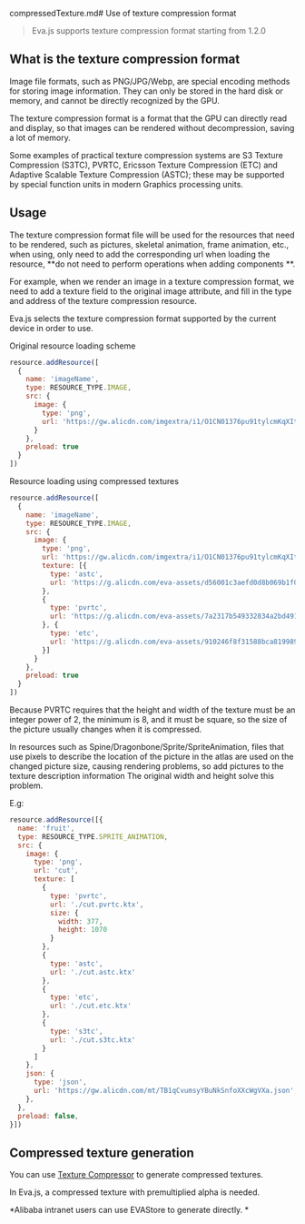 compressedTexture.md# Use of texture compression format

> Eva.js supports texture compression format starting from 1.2.0

## What is the texture compression format
Image file formats, such as PNG/JPG/Webp, are special encoding methods for storing image information. They can only be stored in the hard disk or memory, and cannot be directly recognized by the GPU.

The texture compression format is a format that the GPU can directly read and display, so that images can be rendered without decompression, saving a lot of memory.

Some examples of practical texture compression systems are S3 Texture Compression (S3TC), PVRTC, Ericsson Texture Compression (ETC) and Adaptive Scalable Texture Compression (ASTC); these may be supported by special function units in modern Graphics processing units.


## Usage
The texture compression format file will be used for the resources that need to be rendered, such as pictures, skeletal animation, frame animation, etc., when using, only need to add the corresponding url when loading the resource, **do not need to perform operations when adding components **.

For example, when we render an image in a texture compression format, we need to add a texture field to the original image attribute, and fill in the type and address of the texture compression resource.

Eva.js selects the texture compression format supported by the current device in order to use.

Original resource loading scheme
```js
resource.addResource([
  {
    name: 'imageName',
    type: RESOURCE_TYPE.IMAGE,
    src: {
      image: {
        type: 'png',
        url: 'https://gw.alicdn.com/imgextra/i1/O1CN01376pu91tylcmKqXIt_!!6000000005971-2-tps-658-1152.png',
      }
    },
    preload: true
  }
])
```

Resource loading using compressed textures

```js
resource.addResource([
  {
    name: 'imageName',
    type: RESOURCE_TYPE.IMAGE,
    src: {
      image: {
        type: 'png',
        url: 'https://gw.alicdn.com/imgextra/i1/O1CN01376pu91tylcmKqXIt_!!6000000005971-2-tps-658-1152.png',
        texture: [{
          type: 'astc',
          url: 'https://g.alicdn.com/eva-assets/d56001c3aefd0d8b069b1f0c4f3d2aec/0.0.1/tmp/08056/image.astc.ktx'
        },
        {
          type: 'pvrtc',
          url: 'https://g.alicdn.com/eva-assets/7a2317b549332834a2bd491e9ce9324a/0.0.1/tmp/835e3/image.pvrtc.ktx'
        }, {
          type: 'etc',
          url: 'https://g.alicdn.com/eva-assets/910246f8f31588bca8199896272b0767/0.0.1/tmp/371ff/image.etc.ktx'
        }]
      }
    },
    preload: true
  }
])
```

Because PVRTC requires that the height and width of the texture must be an integer power of 2, the minimum is 8, and it must be square, so the size of the picture usually changes when it is compressed.

In resources such as Spine/Dragonbone/Sprite/SpriteAnimation, files that use pixels to describe the location of the picture in the atlas are used on the changed picture size, causing rendering problems, so add pictures to the texture description information The original width and height solve this problem.

E.g:

```js
resource.addResource([{
  name: 'fruit',
  type: RESOURCE_TYPE.SPRITE_ANIMATION,
  src: {
    image: {
      type: 'png',
      url: 'cut',
      texture: [
        {
          type: 'pvrtc',
          url: './cut.pvrtc.ktx',
          size: {
            width: 377,
            height: 1070
          }
        },
        {
          type: 'astc',
          url: './cut.astc.ktx'
        },
        {
          type: 'etc',
          url: './cut.etc.ktx'
        },
        {
          type: 's3tc',
          url: './cut.s3tc.ktx'
        }
      ]
    },
    json: {
      type: 'json',
      url: 'https://gw.alicdn.com/mt/TB1qCvumsyYBuNkSnfoXXcWgVXa.json',
    },
  },
  preload: false,
}])
```

## Compressed texture generation
You can use [Texture Compressor](https://github.com/eva-engine/texture-compressor) to generate compressed textures.

In Eva.js, a compressed texture with premultiplied alpha is needed.

*Alibaba intranet users can use EVAStore to generate directly. *


<br/>